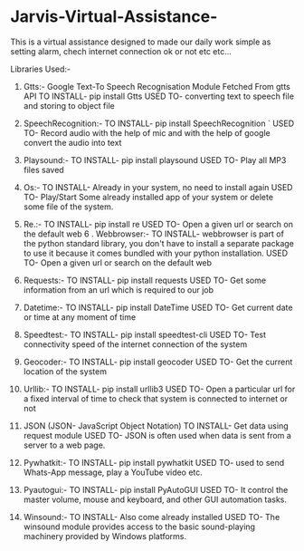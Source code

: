 # Jarvis-Virtual-Assistance-
This is a virtual assistance designed to made our daily work simple as setting alarm, chech internet connection ok or not etc etc...

Libraries Used:-
1. Gtts:-  Google Text-To Speech Recognisation Module Fetched From gtts API
	TO INSTALL- pip install Gtts
	USED TO- converting text to speech file and storing to object file
2. SpeechRecognition:-
	TO INSTALL- pip install SpeechRecognition
`	USED TO- Record audio with the help of mic and with the help of 				google convert the audio into text
3. Playsound:-
	TO INSTALL- pip install playsound
	USED TO- Play all MP3 files saved
4. Os:-
	TO INSTALL- Already in your system, no need to install again
	USED TO- Play/Start Some already installed app of your system or delete some file of the 		       system.
5. Re.:-
	TO INSTALL- pip install re
	USED TO- Open a given url or search on the default web
6 . Webbrowser:-
	TO INSTALL- webbrowser is part of the python standard library, you don't have to 			     install a separate 	package to use it because it comes bundled with 			     your python installation.
	USED TO- Open a given url or search on the default web
7. Requests:-
	TO INSTALL- pip install requests
	USED TO- Get some information from an url which is required to our job
8. Datetime:-
	TO INSTALL- pip install DateTime
	USED TO- Get current date or time at any moment of time
9. Speedtest:-
	TO INSTALL- pip install speedtest-cli
	USED TO- Test connectivity speed of the internet connection of the system
10. Geocoder:-
	TO INSTALL- pip install geocoder
	USED TO- Get the current location of the system
11. Urllib:-
	TO INSTALL- pip install urllib3
	USED TO- Open a particular url for a fixed interval of time to check that system is 		         connected to internet or not

12. JSON (JSON- JavaScript Object Notation)
	 TO INSTALL- Get data using request module
	 USED TO- JSON is often used  when data is sent from a server to a web page.

13. Pywhatkit:-
 	TO INSTALL- pip install pywhatkit
	 USED TO- used to send Whats-App message, play a YouTube video etc.

14. Pyautogui:-
 	TO INSTALL- pip install PyAutoGUI
 	USED TO- It control the master volume, mouse and keyboard, and other GUI 			          automation tasks.

15. Winsound:-
	TO INSTALL-  Also come already installed
 	USED TO- The winsound module provides access to the basic sound-playing 			          machinery provided by Windows platforms.

